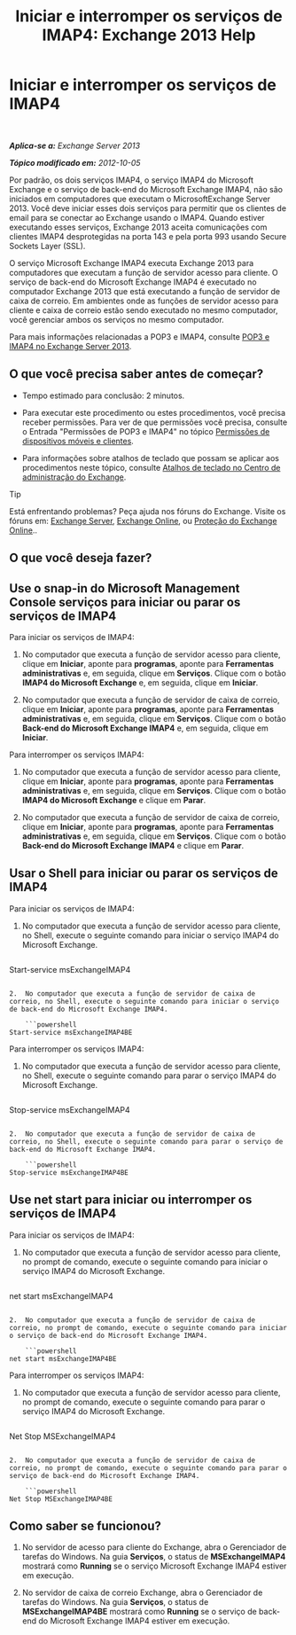 ﻿---
title: 'Iniciar e interromper os serviços de IMAP4: Exchange 2013 Help'
TOCTitle: Iniciar e interromper os serviços de IMAP4
ms:assetid: a52db4bd-69a6-47b2-acf3-d9d8571c7a87
ms:mtpsurl: https://technet.microsoft.com/pt-br/library/Bb124022(v=EXCHG.150)
ms:contentKeyID: 50486319
ms.date: 05/22/2018
mtps_version: v=EXCHG.150
ms.translationtype: MT
---

# Iniciar e interromper os serviços de IMAP4

 

_**Aplica-se a:** Exchange Server 2013_

_**Tópico modificado em:** 2012-10-05_

Por padrão, os dois serviços IMAP4, o serviço IMAP4 do Microsoft Exchange e o serviço de back-end do Microsoft Exchange IMAP4, não são iniciados em computadores que executam o MicrosoftExchange Server 2013. Você deve iniciar esses dois serviços para permitir que os clientes de email para se conectar ao Exchange usando o IMAP4. Quando estiver executando esses serviços, Exchange 2013 aceita comunicações com clientes IMAP4 desprotegidas na porta 143 e pela porta 993 usando Secure Sockets Layer (SSL).

O serviço Microsoft Exchange IMAP4 executa Exchange 2013 para computadores que executam a função de servidor acesso para cliente. O serviço de back-end do Microsoft Exchange IMAP4 é executado no computador Exchange 2013 que está executando a função de servidor de caixa de correio. Em ambientes onde as funções de servidor acesso para cliente e caixa de correio estão sendo executado no mesmo computador, você gerenciar ambos os serviços no mesmo computador.

Para mais informações relacionadas a POP3 e IMAP4, consulte [POP3 e IMAP4 no Exchange Server 2013](pop3-and-imap4-in-exchange-server-2013-exchange-2013-help.md).

## O que você precisa saber antes de começar?

  - Tempo estimado para conclusão: 2 minutos.

  - Para executar este procedimento ou estes procedimentos, você precisa receber permissões. Para ver de que permissões você precisa, consulte o Entrada "Permissões de POP3 e IMAP4" no tópico [Permissões de dispositivos móveis e clientes](clients-and-mobile-devices-permissions-exchange-2013-help.md).

  - Para informações sobre atalhos de teclado que possam se aplicar aos procedimentos neste tópico, consulte [Atalhos de teclado no Centro de administração do Exchange](keyboard-shortcuts-in-the-exchange-admin-center-exchange-online-protection-help.md).


> [!TIP]
> Está enfrentando problemas? Peça ajuda nos fóruns do Exchange. Visite os fóruns em: <A href="https://go.microsoft.com/fwlink/p/?linkid=60612">Exchange Server</A>, <A href="https://go.microsoft.com/fwlink/p/?linkid=267542">Exchange Online</A>, ou <A href="https://go.microsoft.com/fwlink/p/?linkid=285351">Proteção do Exchange Online</A>..



## O que você deseja fazer?

## Use o snap-in do Microsoft Management Console serviços para iniciar ou parar os serviços de IMAP4

Para iniciar os serviços de IMAP4:

1.  No computador que executa a função de servidor acesso para cliente, clique em **Iniciar**, aponte para **programas**, aponte para **Ferramentas administrativas** e, em seguida, clique em **Serviços**. Clique com o botão **IMAP4 do Microsoft Exchange** e, em seguida, clique em **Iniciar**.

2.  No computador que executa a função de servidor de caixa de correio, clique em **Iniciar**, aponte para **programas**, aponte para **Ferramentas administrativas** e, em seguida, clique em **Serviços**. Clique com o botão **Back-end do Microsoft Exchange IMAP4** e, em seguida, clique em **Iniciar**.

Para interromper os serviços IMAP4:

1.  No computador que executa a função de servidor acesso para cliente, clique em **Iniciar**, aponte para **programas**, aponte para **Ferramentas administrativas** e, em seguida, clique em **Serviços**. Clique com o botão **IMAP4 do Microsoft Exchange** e clique em **Parar**.

2.  No computador que executa a função de servidor de caixa de correio, clique em **Iniciar**, aponte para **programas**, aponte para **Ferramentas administrativas** e, em seguida, clique em **Serviços**. Clique com o botão **Back-end do Microsoft Exchange IMAP4** e clique em **Parar**.

## Usar o Shell para iniciar ou parar os serviços de IMAP4

Para iniciar os serviços de IMAP4:

1.  No computador que executa a função de servidor acesso para cliente, no Shell, execute o seguinte comando para iniciar o serviço IMAP4 do Microsoft Exchange.
    
    ```powershell
Start-service msExchangeIMAP4
```

2.  No computador que executa a função de servidor de caixa de correio, no Shell, execute o seguinte comando para iniciar o serviço de back-end do Microsoft Exchange IMAP4.
    
    ```powershell
Start-service msExchangeIMAP4BE
```

Para interromper os serviços IMAP4:

1.  No computador que executa a função de servidor acesso para cliente, no Shell, execute o seguinte comando para parar o serviço IMAP4 do Microsoft Exchange.
    
    ```powershell
Stop-service msExchangeIMAP4
```

2.  No computador que executa a função de servidor de caixa de correio, no Shell, execute o seguinte comando para parar o serviço de back-end do Microsoft Exchange IMAP4.
    
    ```powershell
Stop-service msExchangeIMAP4BE
```

## Use net start para iniciar ou interromper os serviços de IMAP4

Para iniciar os serviços de IMAP4:

1.  No computador que executa a função de servidor acesso para cliente, no prompt de comando, execute o seguinte comando para iniciar o serviço IMAP4 do Microsoft Exchange.
    
    ```powershell
net start msExchangeIMAP4
```

2.  No computador que executa a função de servidor de caixa de correio, no prompt de comando, execute o seguinte comando para iniciar o serviço de back-end do Microsoft Exchange IMAP4.
    
    ```powershell
net start msExchangeIMAP4BE
```

Para interromper os serviços IMAP4:

1.  No computador que executa a função de servidor acesso para cliente, no prompt de comando, execute o seguinte comando para parar o serviço IMAP4 do Microsoft Exchange.
    
    ```powershell
Net Stop MSExchangeIMAP4
```

2.  No computador que executa a função de servidor de caixa de correio, no prompt de comando, execute o seguinte comando para parar o serviço de back-end do Microsoft Exchange IMAP4.
    
    ```powershell
Net Stop MSExchangeIMAP4BE
```

## Como saber se funcionou?

1.  No servidor de acesso para cliente do Exchange, abra o Gerenciador de tarefas do Windows. Na guia **Serviços**, o status de **MSExchangeIMAP4** mostrará como **Running** se o serviço Microsoft Exchange IMAP4 estiver em execução.

2.  No servidor de caixa de correio Exchange, abra o Gerenciador de tarefas do Windows. Na guia **Serviços**, o status de **MSExchangeIMAP4BE** mostrará como **Running** se o serviço de back-end do Microsoft Exchange IMAP4 estiver em execução.


